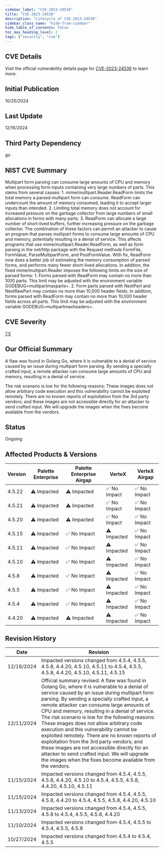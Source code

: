 ```yaml
---
sidebar_label: "CVE-2023-24536"
title: "CVE-2023-24536"
description: "Lifecycle of CVE-2023-24536"
sidebar_class_name: "hide-from-sidebar"
hide_table_of_contents: false
toc_max_heading_level: 2
tags: ["security", "cve"]
---
```


## CVE Details

Visit the official vulnerability details page for [CVE-2023-24536](https://nvd.nist.gov/vuln/detail/cve-2023-24536) to learn more.

## Initial Publication

10/25/2024

## Last Update

12/16/2024

## Third Party Dependency 

go


## NIST CVE Summary

Multipart form parsing can consume large amounts of CPU and memory when processing form inputs containing very large numbers of parts. This stems from several causes: 1. mime/multipart.Reader.ReadForm limits the total memory a parsed multipart form can consume. ReadForm can undercount the amount of memory consumed, leading it to accept larger inputs than intended. 2. Limiting total memory does not account for increased pressure on the garbage collector from large numbers of small allocations in forms with many parts. 3. ReadForm can allocate a large number of short-lived buffers, further increasing pressure on the garbage collector. The combination of these factors can permit an attacker to cause an program that parses multipart forms to consume large amounts of CPU and memory, potentially resulting in a denial of service. This affects programs that use mime/multipart.Reader.ReadForm, as well as form parsing in the net/http package with the Request methods FormFile, FormValue, ParseMultipartForm, and PostFormValue. With fix, ReadForm now does a better job of estimating the memory consumption of parsed forms, and performs many fewer short-lived allocations. In addition, the fixed mime/multipart.Reader imposes the following limits on the size of parsed forms: 1. Forms parsed with ReadForm may contain no more than 1000 parts. This limit may be adjusted with the environment variable GODEBUG=multipartmaxparts=. 2. Form parts parsed with NextPart and NextRawPart may contain no more than 10,000 header fields. In addition, forms parsed with ReadForm may contain no more than 10,000 header fields across all parts. This limit may be adjusted with the environment variable GODEBUG=multipartmaxheaders=.

## CVE Severity

[7.5](https://nvd.nist.gov/vuln/detail/cve-2023-24536)

## Our Official Summary

A flaw was found in Golang Go, where it is vulnerable to a denial of service caused by an issue during multipart form parsing. By sending a specially crafted input, a 
remote attacker can consume large amounts of CPU and memory, resulting in a denial of service. 

The risk scenario is low for the following reasons: These images does not allow arbitrary code execution and this vulnerability cannot be exploited remotely. There are no 
known reports of exploitation from the 3rd party vendors; and these images are not accessible directly for an attacker to send crafted input. We will upgrade the images 
when the fixes become available from the vendors.

## Status

Ongoing

## Affected Products & Versions

| Version | Palette Enterprise | Palette Enterprise Airgap | VerteX | VerteX Airgap |
| - | -------- | -------- | -------- | -------- |
| 4.5.22 | ⚠️ Impacted | ⚠️ Impacted | ✅ No Impact | ✅ No Impact |
| 4.5.21 | ⚠️ Impacted | ⚠️ Impacted | ✅ No Impact | ✅ No Impact |
| 4.5.20 | ⚠️ Impacted | ⚠️ Impacted | ✅ No Impact | ✅ No Impact |
| 4.5.15 | ⚠️ Impacted | ✅ No Impact | ⚠️ Impacted | ✅ No Impact |
| 4.5.11 | ⚠️ Impacted | ✅ No Impact | ⚠️ Impacted | ✅ No Impact |
| 4.5.10 | ⚠️ Impacted | ✅ No Impact | ⚠️ Impacted | ✅ No Impact |
| 4.5.8 | ⚠️ Impacted | ✅ No Impact | ⚠️ Impacted | ✅ No Impact |
| 4.5.5 | ⚠️ Impacted | ✅ No Impact | ⚠️ Impacted | ✅ No Impact |
| 4.5.4 | ⚠️ Impacted | ✅ No Impact | ⚠️ Impacted | ✅ No Impact |
| 4.4.20 | ⚠️ Impacted | ⚠️ Impacted | ⚠️ Impacted | ✅ No Impact |


## Revision History

| Date | Revision |
| --- | --- |
| 12/16/2024 | Impacted versions changed from 4.5.4, 4.5.5, 4.5.8, 4.4.20, 4.5.10, 4.5.11 to 4.5.4, 4.5.5, 4.5.8, 4.4.20, 4.5.10, 4.5.11, 4.5.15 |
| 12/11/2024 | Official summary revised: A flaw was found in Golang Go, where it is vulnerable to a denial of service caused by an issue during multipart form parsing. By sending a specially crafted input, a remote attacker can consume large amounts of CPU and memory, resulting in a denial of service. The risk scenario is low for the following reasons: These images does not allow arbitrary code execution and this vulnerability cannot be exploited remotely. There are no known reports of exploitation from the 3rd party vendors; and these images are not accessible directly for an attacker to send crafted input. We will upgrade the images when the fixes become available from the vendors. |
| 11/15/2024 | Impacted versions changed from 4.5.4, 4.5.5, 4.5.8, 4.4.20, 4.5.10 to 4.5.4, 4.5.5, 4.5.8, 4.4.20, 4.5.10, 4.5.11 |
| 11/15/2024 | Impacted versions changed from 4.5.4, 4.5.5, 4.5.8, 4.4.20 to 4.5.4, 4.5.5, 4.5.8, 4.4.20, 4.5.10 |
| 11/13/2024 | Impacted versions changed from 4.5.4, 4.5.5, 4.5.8 to 4.5.4, 4.5.5, 4.5.8, 4.4.20 |
| 11/10/2024 | Impacted versions changed from 4.5.4, 4.5.5 to 4.5.4, 4.5.5, 4.5.8 |
| 10/27/2024 | Impacted versions changed from 4.5.4 to 4.5.4, 4.5.5 |

